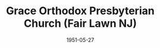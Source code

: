 ---
date: &id001 1951-05-27
end_date: null
location:
  address: E. Amsterdam Avenue at Ryan Road
  city: Fair Lawn
  state: NJ
minister:
- end: 1951-12-31
  name: Bruce Coie
  start: 1951-01-01
  type: pastor
- end: 1956-12-31
  name: LeRoy Oliver
  start: 1952-01-01
  type: pastor
- end: 1972-01-01
  name: Raymond Commeret
  start: 1956-01-01
  type: pastor
- end: 1976-01-01
  name: Dennis Johnson
  start: 1973-01-01
  type: pastor
- end: 1979-01-01
  name: David Kiester
  start: 1977-01-01
  type: pastor
- end: 2006-01-01
  name: Kenneth J. Campbell
  start: 1980-01-01
  type: pastor
- end: 2012-01-01
  name: Mark Larson
  start: 2007-01-01
  type: pastor
- end: null
  name: John J. Keegan
  start: 2013-01-01
  type: pastor
ministers:
- Bruce Coie
- LeRoy Oliver
- Raymond Commeret
- Dennis Johnson
- David Kiester
- Kenneth J. Campbell
- Mark Larson
- John J. Keegan
name: Grace Orthodox Presbyterian Church
names:
- end: null
  name: Grace Orthodox Presbyterian Church
  start: 1951-05-27
origination_date: *id001
raw_data: "NEW JERSEY Fair Lawn\n\nGrace Orthodox Presbyterian Church  (May 27, 1951\u2013\
  \ )\nE. Amsterdam Avenue at Ryan Road\nPastors: Bruce Coie, 1951\nLeRoy Oliver,\
  \ 1952\u201356\nRaymond Commeret, 1956\u201372\nDennis Johnson, 1973\u201376\nDavid\
  \ Kiester, 1977\u201379\nKenneth J. Campbell, 1980\u20132006\nMark Larson, 2007\u2013\
  12\nJohn J. Keegan, 2013"
received_from: MISSING
states:
- NJ
status:
  active: true
  end_date: null
  reason: null
  received_from: null
  withdrawal_to: null
title: Grace Orthodox Presbyterian Church (Fair Lawn NJ)

---